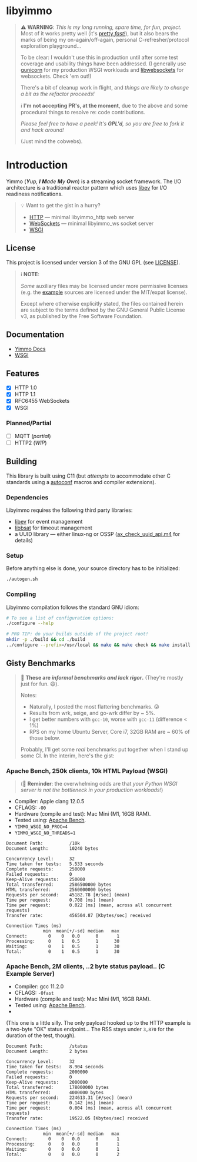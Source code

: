 # libyimmo

> :warning: **WARNING**: _This is my long running, spare time, for fun,
> project._ Most of it works pretty well (it's [pretty _fast!_](#gisty-benchmarks)), but it also
> bears the marks of being my on-again/off-again, personal C-refresher/protocol
> exploration playground...
>
> To be clear: I wouldn't use this in production until after some test coverage
> and usability things have been addressed.
> (I generally use [gunicorn](https://gunicorn.org/) for my production WSGI workloads and
> [libwebsockets](https://corewebsockets.org/) for websockets. Check 'em out!)
>
> There's a bit of cleanup work in flight, and _things are likely to change a
> bit as the refactor proceeds!_
>
> :information_source: **I'm not accepting PR's, at the moment**, due to the
> above and some procedural things to resolve re: code contributions.
>
> _Please feel free to have a peek! It's **GPL'd**, so you are free to fork
> it and hack around!_
>
> (Just mind the cobwebs).

# Introduction
Yimmo (<i><b>Y</b>up, <b>I</b> <b>M</b>ade <b>M</b>y <b>O</b>wn</i>) is a
streaming socket framework. The I/O architecture is a traditional reactor
pattern which uses [libev](http://software.schmorp.de/pkg/coreev.html) for I/O readiness notifications.

> :bulb: Want to get the gist in a hurry?
>
> - [HTTP](./example/doc/HTTP.md) — minimal libyimmo_http web server
> - [WebSockets](./example/doc/WS.md) — minimal libyimmo_ws socket server
> - [WSGI](http://blog.yimmo.org/yimmo/wsgi/index.html)

## License

This project is licensed under version 3 of the GNU GPL (see [LICENSE](./LICENSE)).

> :information_source: **NOTE**:
>
> _Some_ auxiliary files may be licensed under more
> permissive licenses (e.g. the [example](./example) sources are licensed under the
> MIT/expat license).
>
> Except where otherwise explicitly stated, the files contained herein are
> subject to the terms defined by the GNU General Public License v3, as
> published by the Free Software Foundation.

## Documentation

 - [Yimmo Docs](http://blog.yimmo.org/yimmo/index.html)
 - [WSGI](http://blog.yimmo.org/yimmo/wsgi/index.html)

## Features

 - [x] HTTP 1.0
 - [x] HTTP 1.1
 - [x] RFC6455 WebSockets
 - [x] WSGI

### Planned/Partial

 - [ ] MQTT (_partial_)
 - [ ] HTTP2 (_WIP_)

## Building

This library is built using C11 (but _attempts_ to accommodate other C standards
using a [autoconf](https://www.gnu.org/software/autoconf/Libyimmo) macros and
compiler extensions).

### Dependencies

Libyimmo requires the following third party libraries:
 - [libev](http://software.schmorp.de/pkg/coreev.html) for event management
 - [libbsat](https://github.com/andrew-canaday/libbsat) for timeout management
 - a UUID library — either linux-ng or OSSP ([ax_check_uuid_api.m4](./m4/ax_check_uuid_api.m4) for details)

### Setup

Before anything else is done, your source directory has to be initialized:

```bash
./autogen.sh
```

### Compiling

Libyimmo compilation follows the standard GNU idiom:

```bash
# To see a list of configuration options:
./configure --help

# PRO TIP: do your builds outside of the project root!
mkdir -p ./build && cd ./build
../configure --prefix=/usr/local && make && make check && make install
```

## Gisty Benchmarks

> :construction: **These are _informal benchmarks and lack rigor_.** (They're
> mostly just for fun. :smile:).
>
> Notes:
>
> - Naturally, I posted the most flattering benchmarks. :stuck_out_tongue_winking_eye:
> - Results from wrk, seige, and go-wrk differ by ~ 5%.
> - I get better numbers with `gcc-10`, worse with `gcc-11` (difference < 1%)
> - RPS on my home Ubuntu Server, Core i7, 32GB RAM are ~ 60% of those below.
>
> Probably, I'll get some _real_ benchmarks put together when I stand up some
> CI. In the interim, here's the gist:

### Apache Bench, 250k clients, 10k HTML Payload (WSGI)

> (:wave: **Reminder**: the overwhelming odds are that _your Python WSGI server
> is not the bottleneck in your production workloads!_)

- Compiler: Apple clang 12.0.5
- CFLAGS: `-O0`
- Hardware (compile and test):  Mac Mini (M1, 16GB RAM).
- Tested using: [Apache Bench](https://httpd.apache.org/docs/2.4/programs/ab.html).
- `YIMMO_WSGI_NO_PROC=4`
- `YIMMO_WSGI_NO_THREADS=1`

```
Document Path:          /10k
Document Length:        10240 bytes

Concurrency Level:      32
Time taken for tests:   5.533 seconds
Complete requests:      250000
Failed requests:        0
Keep-Alive requests:    250000
Total transferred:      2586500000 bytes
HTML transferred:       2560000000 bytes
Requests per second:    45182.78 [#/sec] (mean)
Time per request:       0.708 [ms] (mean)
Time per request:       0.022 [ms] (mean, across all concurrent requests)
Transfer rate:          456504.87 [Kbytes/sec] received

Connection Times (ms)
              min  mean[+/-sd] median   max
Connect:        0    0   0.0      0       1
Processing:     0    1   0.5      1      30
Waiting:        0    1   0.5      1      30
Total:          0    1   0.5      1      30
```

### Apache Bench, 2M clients, ..2 byte status payload.. (C Example Server)

- Compiler: gcc 11.2.0
- CFLAGS: `-Ofast`
- Hardware (compile and test):  Mac Mini (M1, 16GB RAM).
- Tested using: [Apache Bench](https://httpd.apache.org/docs/2.4/programs/ab.html).
-
(This one is a little silly. The only payload hooked up to the HTTP example
is a two-byte "OK" status endpoint... The RSS stays under `3,870` for the
duration of the test, though).

```
Document Path:          /status
Document Length:        2 bytes

Concurrency Level:      32
Time taken for tests:   8.904 seconds
Complete requests:      2000000
Failed requests:        0
Keep-Alive requests:    2000000
Total transferred:      178000000 bytes
HTML transferred:       4000000 bytes
Requests per second:    224613.31 [#/sec] (mean)
Time per request:       0.142 [ms] (mean)
Time per request:       0.004 [ms] (mean, across all concurrent requests)
Transfer rate:          19522.05 [Kbytes/sec] received

Connection Times (ms)
              min  mean[+/-sd] median   max
Connect:        0    0   0.0      0       1
Processing:     0    0   0.0      0       1
Waiting:        0    0   0.0      0       1
Total:          0    0   0.0      0       2
```

